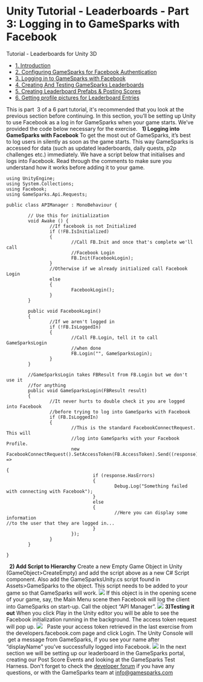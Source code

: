 # Unity Tutorial - Leaderboards - Part 3: Logging in to GameSparks with Facebook

Tutorial - Leaderboards for Unity 3D

  * [1. Introduction](/uncategorized/unity-tutorial-introduction)
  * [2. Configuring GameSparks for Facebook Authentication](/uncategorized/unity-tutorial-configuring-gamesparks-for-facebook-authentication)
  * [3. Logging in to GameSparks with Facebook](/uncategorized/unity-tutorial-logging-in-to-gamesparks-with-facebook)
  * [4. Creating And Testing GameSparks Leaderboards](/uncategorized/unity-tutorial-creating-and-testing-gamesparks-leaderboards)
  * [5. Creating Leaderboard Prefabs & Posting Scores](/uncategorized/unity-tutorial-creating-leaderboard-prefabs-posting-scores)
  * [6. Getting profile pictures for Leaderboard Entries](/uncategorized/unity-tutorial-getting-profile-pictures-for-leaderboard-entries)

This is part  3 of a 6 part tutorial, it's recommended that you look at the previous section before continuing. In this section, you’ll be setting up Unity to use Facebook as a log in for GameSparks when your game starts. We’ve provided the code below necessary for the exercise.   **1) Logging into GameSparks with Facebook** To get the most out of GameSparks, it’s best to log users in silently as soon as the game starts. This way GameSparks is accessed for data (such as updated leaderboards, daily quests, p2p challenges etc.) immediately. We have a script below that initialises and logs into Facebook. Read through the comments to make sure you understand how it works before adding it to your game.



    using UnityEngine;
    using System.Collections;
    using Facebook;
    using GameSparks.Api.Requests;

    public class APIManager : MonoBehaviour {

            // Use this for initialization
            void Awake () {
                    //If facebook is not Initialized
                    if (!FB.IsInitialized)
                    {
                            //Call FB.Init and once that's complete we'll call
                            //Facebook Login
                            FB.Init(FacebookLogin);
                    }
                    //Otherwise if we already initialized call Facebook Login
                    else
                    {
                            FacebookLogin();
                    }
            }

            public void FacebookLogin()
            {
                    //If we aren't logged in
                    if (!FB.IsLoggedIn)
                    {
                            //Call FB.Login, tell it to call GameSparksLogin
                            //when done
                            FB.Login("", GameSparksLogin);
                    }
            }

            //GameSparksLogin takes FBResult from FB.Login but we don't use it
            //for anything
            public void GameSparksLogin(FBResult result)
            {
                    //It never hurts to double check it you are logged into Facebook                
                    //before trying to log into GameSparks with Facebook
                    if (FB.IsLoggedIn)
                    {
                            //This is the standard FacebookConnectRequest. This will                        
                            //log into GameSparks with your Facebook Profile.
                            new FacebookConnectRequest().SetAccessToken(FB.AccessToken).Send((response) =>
                                                                                             {
                                    if (response.HasErrors)
                                    {
                                            Debug.Log("Something failed with connecting with Facebook");
                                    }
                                    else
                                    {
                                            //Here you can display some information                                                                              //to the user that they are logged in...
                                    }
                            });
                    }
            }

    }


  **2) Add Script to Hierarchy** Create a new Empty Game Object in Unity (GameObject>CreateEmpty) and add the script above as a new C# Script component. Also add the GameSparksUnity.cs script found in Assets>GameSparks to the object. This script needs to be added to your game so that GameSparks will work. ![](https://lh6.googleusercontent.com/w-CwcoILxfvx2bCopph_aalRyqFDcASdYaQ-t7D_TeoA-MI2k3IUzMIomTFDmCYBtE54nmN8KQ8U15HAna4hNSc8eTw4xMpKH7KtNStKvxWQznYN00YIc6dVFxAYMfjkrw) If this object is in the opening scene of your game, say, the Main Menu scene then Facebook will log the client into GameSparks on start-up. Call the object “API Manager”. ![](https://lh5.googleusercontent.com/C8LD4rN2wdqJe-z0nTQDPgdeM7-cjX8nHSrksMzaXWG5D4fC4U2AEHOR99GLUegmAkVvk6DwFp0RObk-V5yuwjG05Meq76rj4Rg_8z9q_BUIdTG5kCQs2jOsuxKCzagw4Q) **3)Testing it out** When you click Play in the Unity editor you will be able to see the Facebook initialization running in the background. The access token request will pop up. ![](https://lh5.googleusercontent.com/dLWTz3bqybxP9KjRBEaLGhXyvR1KqcIU7ON5qTJ_Giq8kxocW3kZgK-lu3WhG65eRArxNXQsK3zFApLS_ejLXCAeDzb0ApWgFCixELluOcn2gdfpQXoYVDSRAc3dO8TooA)   Paste your access token retrieved in the last exercise from the developers.facebook.com page and click Login. The Unity Console will  get a message from GameSparks, if you see your name after “displayName” you’ve successfully logged into Facebook. ![](https://lh6.googleusercontent.com/Pe5719oytz97qmOSMR75YhbRAz4XvD2yuHnKpEjkYIkLp_rTwxspXfGfU259XtKcgRMqerKeLqTevXU_k8qRx242Ax-HrBrCj34u9Xm9gI2YYUm8kUJawsqlCs9AypfXyQ) In the next section we will be setting up our leaderboard in the GameSparks portal, creating our Post Score Events and looking at the GameSparks Test Harness. Don't forget to check the [developer forum](https://support.gamesparks.net/support/discussions) if you have any questions, or with the GameSparks team at [info@gamesparks.com](mailto:info@gamesparks.com)
